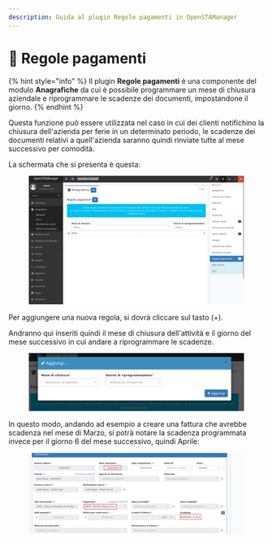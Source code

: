 ```yaml
---
description: Guida al plugin Regole pagamenti in OpenSTAManager
---
```


# 📑 Regole pagamenti

{% hint style="info" %}
Il plugin **Regole pagamenti** è una componente del modulo **Anagrafiche** da cui è possibile programmare un mese di chiusura aziendale e riprogrammare le scadenze dei documenti, impostandone il giorno.
{% endhint %}

Questa funzione può essere utilizzata nel caso in cui dei clienti notifichino la chiusura dell'azienda per ferie in un determinato periodo, le scadenze dei documenti relativi a quell'azienda saranno quindi rinviate tutte al mese successivo per comodità.

La schermata che si presenta è questa:

<figure><img src="../../../../.gitbook/assets/immagine (18).png" alt=""><figcaption></figcaption></figure>

Per aggiungere una nuova regola, si dovrà cliccare sul tasto (+).

Andranno qui inseriti quindi il mese di chiusura dell'attività e il giorno del mese successivo in cui andare a riprogrammare le scadenze.

<figure><img src="../../../../.gitbook/assets/immagine (19).png" alt=""><figcaption></figcaption></figure>

In questo modo, andando ad esempio a creare una fattura che avrebbe scadenza nel mese di Marzo, si potrà notare la scadenza programmata invece per il giorno 6 del mese successivo, quindi Aprile:

<figure><img src="../../../../.gitbook/assets/immagine (20).png" alt=""><figcaption></figcaption></figure>
